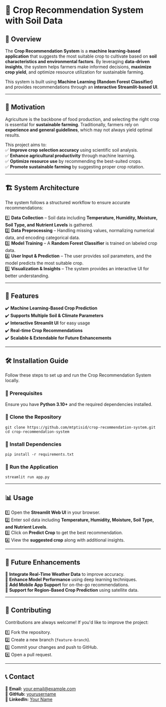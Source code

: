 # 🌱 Crop Recommendation System with Soil Data  

## 📌 Overview  
The **Crop Recommendation System** is a **machine learning-based application** that suggests the most suitable crop to cultivate based on **soil characteristics and environmental factors**. By leveraging **data-driven insights**, the system helps farmers make informed decisions, **maximize crop yield**, and optimize resource utilization for sustainable farming.  

This system is built using **Machine Learning (Random Forest Classifier)** and provides recommendations through an **interactive Streamlit-based UI**.

---

## 🎯 Motivation  
Agriculture is the backbone of food production, and selecting the right crop is essential for **sustainable farming**. Traditionally, farmers rely on **experience and general guidelines**, which may not always yield optimal results.  

This project aims to:  
✅ **Improve crop selection accuracy** using scientific soil analysis.  
✅ **Enhance agricultural productivity** through machine learning.  
✅ **Optimize resource use** by recommending the best-suited crops.  
✅ **Promote sustainable farming** by suggesting proper crop rotation.  

---

## 🏗️ System Architecture  
The system follows a structured workflow to ensure accurate recommendations:  

1️⃣ **Data Collection** – Soil data including **Temperature, Humidity, Moisture, Soil Type, and Nutrient Levels** is gathered.  
2️⃣ **Data Preprocessing** – Handling missing values, normalizing numerical data, and encoding categorical data.  
3️⃣ **Model Training** – A **Random Forest Classifier** is trained on labeled crop data.  
4️⃣ **User Input & Prediction** – The user provides soil parameters, and the model predicts the most suitable crop.  
5️⃣ **Visualization & Insights** – The system provides an interactive UI for better understanding.  

---

## 🚀 Features  
✔️ **Machine Learning-Based Crop Prediction**  
✔️ **Supports Multiple Soil & Climate Parameters**  
✔️ **Interactive Streamlit UI** for easy usage  
✔️ **Real-time Crop Recommendations**  
✔️ **Scalable & Extendable for Future Enhancements**  

---

## 🛠️ Installation Guide  

Follow these steps to set up and run the Crop Recommendation System locally.  

### 🔹 Prerequisites  
Ensure you have **Python 3.10+** and the required dependencies installed.  

### 🔹 Clone the Repository  
```
git clone https://github.com/mtptisid/crop-recommendation-system.git
cd crop-recommendation-system
```

### 🔹 Install Dependencies  
```
pip install -r requirements.txt
```

### 🔹 Run the Application  
```
streamlit run app.py
```

---

## 📊 Usage  

1️⃣ Open the **Streamlit Web UI** in your browser.  
2️⃣ Enter soil data including **Temperature, Humidity, Moisture, Soil Type, and Nutrient Levels**.  
3️⃣ Click on **Predict Crop** to get the best recommendation.  
4️⃣ View the **suggested crop** along with additional insights.  

---

## 📌 Future Enhancements  

🔹 **Integrate Real-Time Weather Data** to improve accuracy.  
🔹 **Enhance Model Performance** using deep learning techniques.  
🔹 **Add Mobile App Support** for on-the-go recommendations.  
🔹 **Support for Region-Based Crop Prediction** using satellite data.  

---

## 🤝 Contributing  

Contributions are always welcome! If you'd like to improve the project:  

1️⃣ Fork the repository.  
2️⃣ Create a new branch (`feature-branch`).  
3️⃣ Commit your changes and push to GitHub.  
4️⃣ Open a pull request.  

---

## 📞 Contact  

📧 **Email:** your.email@example.com  
🔗 **GitHub:** [yourusername](https://github.com/mtptisid)  
🔗 **LinkedIn:** [Your Name](https://linkedin.com/in/yourprofile)  
